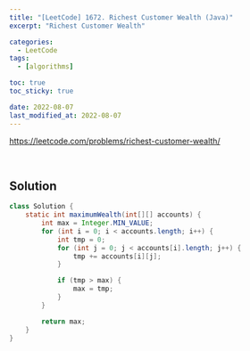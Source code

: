 ```yaml
---
title: "[LeetCode] 1672. Richest Customer Wealth (Java)"
excerpt: "Richest Customer Wealth"

categories:
  - LeetCode
tags:
  - [algorithms]

toc: true
toc_sticky: true

date: 2022-08-07
last_modified_at: 2022-08-07
---
```


<https://leetcode.com/problems/richest-customer-wealth/>

<br>

## Solution

```java
class Solution {
    static int maximumWealth(int[][] accounts) {
        int max = Integer.MIN_VALUE;
        for (int i = 0; i < accounts.length; i++) {
            int tmp = 0;
            for (int j = 0; j < accounts[i].length; j++) {
                tmp += accounts[i][j];
            }

            if (tmp > max) {
                max = tmp;
            }
        }

        return max;
    }
}
```
